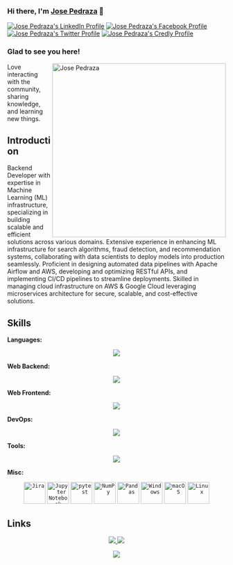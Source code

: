 ### Hi there, I'm <a href="" target="_blank" title="Jose Pedraza">Jose Pedraza</a> 👋
[![Jose Pedraza's LinkedIn Profile](images/linkedin.png)](https://linkedin.com/in/)
[![Jose Pedraza's Facebook Profile](images/facebook.png)](https://www.facebook.com/)
[![Jose Pedraza's Twitter Profile](images/twitter.png)](https://twitter.com/)
[![Jose Pedraza's Credly Profile](images/credly.png)](https://www.credly.com/users/)
</br>

### Glad to see you here!

<img align="right" alt="Jose Pedraza" src="images/code.gif" width="400" />

Love interacting with the community, sharing knowledge, and learning new things.

## Introduction

Backend Developer with expertise in Machine Learning (ML) infrastructure, specializing in building scalable and efficient solutions across various domains. Extensive experience in enhancing ML infrastructure for search algorithms, fraud detection, and recommendation systems, collaborating with data scientists to deploy models into production seamlessly. Proficient in designing automated data pipelines with Apache Airflow and AWS, developing and optimizing RESTful APIs, and implementing CI/CD pipelines to streamline deployments. Skilled in managing cloud infrastructure on AWS & Google Cloud leveraging microservices architecture for secure, scalable, and cost-effective solutions.

## Skills

**Languages:**

<p align="center">
  <a href="https://skillicons.dev">
    <img src="https://skillicons.dev/icons?i=html,css,js,bash,cpp,py,ts" />
  </a>
</p>

**Web Backend:**

<p align="center">
  <a href="https://skillicons.dev">
    <img src="https://skillicons.dev/icons?i=django,dynamodb,fastapi,flask,kafka,mysql,postgres,rabbitmq,redis,supabase" />
  </a>
</p>

**Web Frontend:**

<p align="center">
  <a href="https://skillicons.dev">
    <img src="https://skillicons.dev/icons?i=bootstrap,graphql,nextjs,react,vue" />
  </a>
</p>

**DevOps:**

<p align="center">
  <a href="https://skillicons.dev">
    <img src="https://skillicons.dev/icons?i=aws,bitbucket,docker,git,github,gitlab,grafana,kubernetes,prometheus,terraform" />
  </a>
</p>

**Tools:**

<p align="center">
  <a href="https://skillicons.dev">
    <img src="https://skillicons.dev/icons?i=anaconda,devto,discord,neovim,notion,postman,pytorch,sklearn,tensorflow,vscode" />
  </a>
</p>

**Misc:**

<div align="center">
  <code><img width="50" src="https://user-images.githubusercontent.com/25181517/183912952-83784e94-629d-4c34-a961-ae2ae795b662.png" alt="Jira" title="Jira"/></code>
  <code><img width="50" src="https://user-images.githubusercontent.com/25181517/183914128-3fc88b4a-4ac1-40e6-9443-9a30182379b7.png" alt="Jupyter Notebook" title="Jupyter Notebook"/></code>
  <code><img width="50" src="https://user-images.githubusercontent.com/25181517/184117132-9e89a93b-65fb-47c3-91e7-7d0f99e7c066.png" alt="pytest" title="pytest"/></code>
  <code><img width="50" src="https://github.com/marwin1991/profile-technology-icons/assets/76012086/4ec200c2-acdf-4c42-b419-cd49cba3d09f" alt="NumPy" title="NumPy"/></code>
  <code><img width="50" src="https://github.com/marwin1991/profile-technology-icons/assets/76012086/24b02d77-2f28-43c7-b5d6-e15e3395851b" alt="Pandas" title="Pandas"/></code>
  <code><img width="50" src="https://user-images.githubusercontent.com/25181517/186884150-05e9ff6d-340e-4802-9533-2c3f02363ee3.png" alt="Windows" title="Windows"/></code>
  <code><img width="50" src="https://user-images.githubusercontent.com/25181517/186884152-ae609cca-8cf1-4175-8d60-1ce1fa078ca2.png" alt="macOS" title="macOS"/></code>
  <code><img width="50" src="https://github.com/marwin1991/profile-technology-icons/assets/76662862/2481dc48-be6b-4ebb-9e8c-3b957efe69fa" alt="Linux" title="Linux"/></code>
</div>

## Links
<p align="center">
  <a href="[https://jpedraza.github.io/jpedraza/]"> <img src="https://img.shields.io/badge/website-000000?style=for-the-badge&logo=About.me&logoColor=white" /> </a> 
  <a> <img src="https://img.shields.io/badge/YouTube-FF0000?style=for-the-badge&logo=youtube&logoColor=white" /> </a>
</p>

<p align="center">
 
</p>

<p align="center">
  <a href="https://github.com/anuraghazra/github-readme-stats"><img src="https://github-readme-stats.vercel.app/api?username=jpedraza&rank_icon=github&include_all_commits=true&show_icons=true&theme=transparent"></a>
</p>
